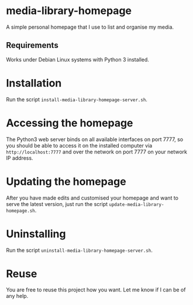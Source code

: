 # media-library-homepage

A simple personal homepage that I use to list and organise my media.

## Requirements

Works under Debian Linux systems with Python 3 installed.

# Installation

Run the script `install-media-library-homepage-server.sh`.

# Accessing the homepage

The Python3 web server binds on all available interfaces on port 7777, so you should be able to access it on the installed computer via `http://localhost:7777` and over the network on port 7777 on your network IP address.

# Updating the homepage

After you have made edits and customised your homepage and want to serve the latest version, just run the script `update-media-library-homepage.sh`.

# Uninstalling

Run the script `uninstall-media-library-homepage-server.sh`.

# Reuse

You are free to reuse this project how you want. Let me know if I can be of any help.

